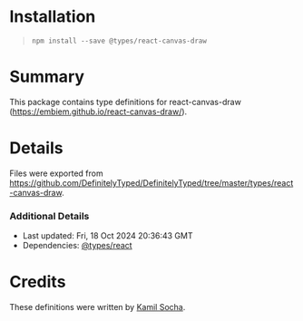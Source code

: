 # Installation
> `npm install --save @types/react-canvas-draw`

# Summary
This package contains type definitions for react-canvas-draw (https://embiem.github.io/react-canvas-draw/).

# Details
Files were exported from https://github.com/DefinitelyTyped/DefinitelyTyped/tree/master/types/react-canvas-draw.

### Additional Details
 * Last updated: Fri, 18 Oct 2024 20:36:43 GMT
 * Dependencies: [@types/react](https://npmjs.com/package/@types/react)

# Credits
These definitions were written by [Kamil Socha](https://github.com/ksocha).
